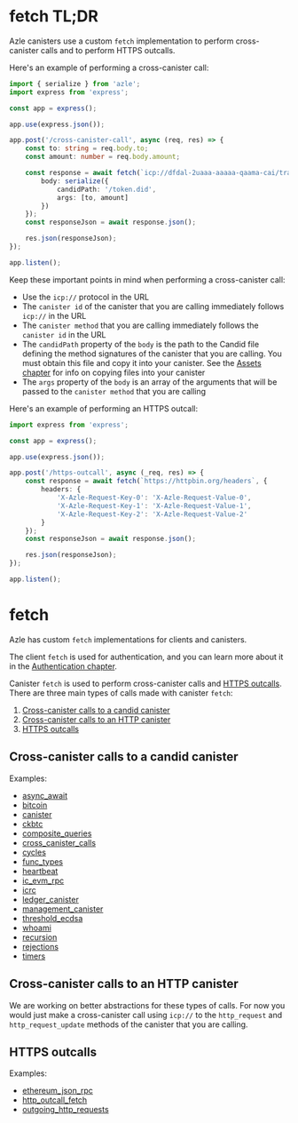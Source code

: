 # fetch TL;DR

Azle canisters use a custom `fetch` implementation to perform cross-canister calls and to perform HTTPS outcalls.

Here's an example of performing a cross-canister call:

```typescript
import { serialize } from 'azle';
import express from 'express';

const app = express();

app.use(express.json());

app.post('/cross-canister-call', async (req, res) => {
    const to: string = req.body.to;
    const amount: number = req.body.amount;

    const response = await fetch(`icp://dfdal-2uaaa-aaaaa-qaama-cai/transfer`, {
        body: serialize({
            candidPath: '/token.did',
            args: [to, amount]
        })
    });
    const responseJson = await response.json();

    res.json(responseJson);
});

app.listen();
```

Keep these important points in mind when performing a cross-canister call:

-   Use the `icp://` protocol in the URL
-   The `canister id` of the canister that you are calling immediately follows `icp://` in the URL
-   The `canister method` that you are calling immediately follows the `canister id` in the URL
-   The `candidPath` property of the `body` is the path to the Candid file defining the method signatures of the canister that you are calling. You must obtain this file and copy it into your canister. See the [Assets chapter](./assets.md) for info on copying files into your canister
-   The `args` property of the `body` is an array of the arguments that will be passed to the `canister method` that you are calling

Here's an example of performing an HTTPS outcall:

```typescript
import express from 'express';

const app = express();

app.use(express.json());

app.post('/https-outcall', async (_req, res) => {
    const response = await fetch(`https://httpbin.org/headers`, {
        headers: {
            'X-Azle-Request-Key-0': 'X-Azle-Request-Value-0',
            'X-Azle-Request-Key-1': 'X-Azle-Request-Value-1',
            'X-Azle-Request-Key-2': 'X-Azle-Request-Value-2'
        }
    });
    const responseJson = await response.json();

    res.json(responseJson);
});

app.listen();
```

# fetch

Azle has custom `fetch` implementations for clients and canisters.

The client `fetch` is used for authentication, and you can learn more about it in the [Authentication chapter](./authentication.md).

Canister `fetch` is used to perform cross-canister calls and [HTTPS outcalls](https://internetcomputer.org/https-outcalls). There are three main types of calls made with canister `fetch`:

1. [Cross-canister calls to a candid canister](#cross-canister-calls-to-a-candid-canister)
2. [Cross-canister calls to an HTTP canister](#cross-canister-calls-to-an-http-canister)
3. [HTTPS outcalls](#https-outcalls)

## Cross-canister calls to a candid canister

Examples:

-   [async_await](https://github.com/demergent-labs/azle/tree/main/examples/async_await)
-   [bitcoin](https://github.com/demergent-labs/azle/tree/main/examples/bitcoin)
-   [canister](https://github.com/demergent-labs/azle/tree/main/examples/canister)
-   [ckbtc](https://github.com/demergent-labs/azle/tree/main/examples/ckbtc)
-   [composite_queries](https://github.com/demergent-labs/azle/tree/main/examples/composite_queries)
-   [cross_canister_calls](https://github.com/demergent-labs/azle/tree/main/examples/cross_canister_calls)
-   [cycles](https://github.com/demergent-labs/azle/tree/main/examples/cycles)
-   [func_types](https://github.com/demergent-labs/azle/tree/main/examples/func_types)
-   [heartbeat](https://github.com/demergent-labs/azle/tree/main/examples/heartbeat)
-   [ic_evm_rpc](https://github.com/demergent-labs/azle/tree/main/examples/ic_evm_rpc)
-   [icrc](https://github.com/demergent-labs/azle/tree/main/examples/icrc)
-   [ledger_canister](https://github.com/demergent-labs/azle/tree/main/examples/ledger_canister)
-   [management_canister](https://github.com/demergent-labs/azle/tree/main/examples/management_canister)
-   [threshold_ecdsa](https://github.com/demergent-labs/azle/tree/main/examples/motoko_examples/threshold_ecdsa)
-   [whoami](https://github.com/demergent-labs/azle/tree/main/examples/motoko_examples/whoami)
-   [recursion](https://github.com/demergent-labs/azle/tree/main/examples/recursion)
-   [rejections](https://github.com/demergent-labs/azle/tree/main/examples/rejections)
-   [timers](https://github.com/demergent-labs/azle/tree/main/examples/timers)

## Cross-canister calls to an HTTP canister

We are working on better abstractions for these types of calls. For now you would just make a cross-canister call using `icp://` to the `http_request` and `http_request_update` methods of the canister that you are calling.

## HTTPS outcalls

Examples:

-   [ethereum_json_rpc](https://github.com/demergent-labs/azle/tree/main/examples/ethereum_json_rpc)
-   [http_outcall_fetch](https://github.com/demergent-labs/azle/tree/main/examples/http_outcall_fetch)
-   [outgoing_http_requests](https://github.com/demergent-labs/azle/tree/main/examples/outgoing_http_requests)

<!-- // TODO explain that you can generally only do these in POST unless the method is a query method
// TODO we have to show the imports
// TODO explain the POST, PUT, PATCH etc

TODO explain the ic.setOutgoingHttpOptions

TODO split up the examples for each type of fetch

## Canister fetch cross-canister call to a candid canister

Most canisters on ICP are not HTTP canisters. We are pushing to change this situation, but for now this is how things are. Most canisters will thus only expose Candid canister methods.

So imagine a canister that exposes this Candid update method:

```
transfer: (text, text, nat64) -> (nat64);
```

```typescript
const response = await fetch(`icp://dfdal-2uaaa-aaaaa-qaama-cai/transfer`, {
    body: serialize({
        candidPath: '/src/canister2/index.did',
        args: [from, to, amount]
    })
});
const responseJson = await response.json();

return responseJson;
```

## Canister fetch cross-canister call to an HTTP canister

## Canister fetch HTTPS outcalls -->
